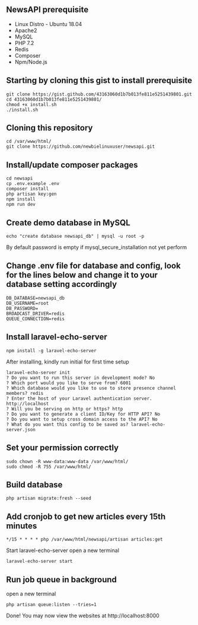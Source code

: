 ## NewsAPI prerequisite

- Linux Distro - Ubuntu 18.04
- Apache2
- MySQL
- PHP 7.2
- Redis
- Composer
- Npm/Node.js

## Starting by cloning this gist to install prerequisite
```
git clone https://gist.github.com/43163060d1b7b013fe811e5251439801.git
cd 43163060d1b7b013fe811e5251439801/
chmod +x install.sh
./install.sh
```

## Cloning this repository
```
cd /var/www/html/
git clone https://github.com/newbielinuxuser/newsapi.git
```

## Install/update composer packages
```
cd newsapi
cp .env.example .env
composer install
php artisan key:gen
npm install
npm run dev
```

## Create demo database in MySQL
```
echo "create database newsapi_db" | mysql -u root -p
```
By default password is empty if mysql_secure_installation not yet perform

## Change .env file for database and config, look for the lines below and change it to your database setting accordingly
```
DB_DATABASE=newsapi_db
DB_USERNAME=root
DB_PASSWORD=
BROADCAST_DRIVER=redis
QUEUE_CONNECTION=redis
```

## Install laravel-echo-server 
```
npm install -g laravel-echo-server
```

After installing, kindly run initial for first time setup
```
laravel-echo-server init
? Do you want to run this server in development mode? No
? Which port would you like to serve from? 6001
? Which database would you like to use to store presence channel members? redis
? Enter the host of your Laravel authentication server. http://localhost
? Will you be serving on http or https? http
? Do you want to generate a client ID/Key for HTTP API? No
? Do you want to setup cross domain access to the API? No
? What do you want this config to be saved as? laravel-echo-server.json
```

## Set your permission correctly
```
sudo chown -R www-data:www-data /var/www/html/
sudo chmod -R 755 /var/www/html/
```

## Build database
```
php artisan migrate:fresh --seed
```

## Add cronjob to get new articles every 15th minutes
```
*/15 * * * * php /var/www/html/newsapi/artisan articles:get
```

Start laravel-echo-server
open a new terminal
```
laravel-echo-server start
```

## Run job queue in background
open a new terminal
```
php artisan queue:listen --tries=1
```

Done! You may now view the websites at http://localhost:8000

